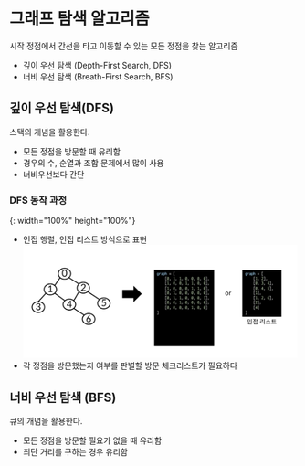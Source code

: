 # 그래프 탐색 알고리즘

시작 정점에서 간선을 타고 이동할 수 있는 모든 정점을 찾는 알고리즘

- 깊이 우선 탐색 (Depth-First Search, DFS)
- 너비 우선 탐색 (Breath-First Search, BFS)

## 깊이 우선 탐색(DFS)

스택의 개념을 활용한다.

- 모든 정점을 방문할 때 유리함
- 경우의 수, 순열과 조합 문제에서 많이 사용
- 너비우선보다 간단

### DFS 동작 과정

{: width="100%" height="100%"}

- 인접 행렬, 인접 리스트 방식으로 표현
  ![DFS](/week7/02.06/DFS%20%ED%91%9C%ED%98%84.png)
- 각 정점을 방문했는지 여부를 판별할 방문 체크리스트가 필요하다

## 너비 우선 탐색 (BFS)

큐의 개념을 활용한다.

- 모든 정점을 방문할 필요가 없을 때 유리함
- 최단 거리를 구하는 경우 유리함
